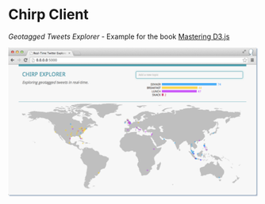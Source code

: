 # Chirp Client

_Geotagged Tweets Explorer_ - Example for the book [Mastering D3.js](http://www.packtpub.com/bring-data-to-life-by-creating-and-deploying-complex-data-visualizations-with-d3js/book)

![chirp-client screenshot](dist/img/screenshot.png)
